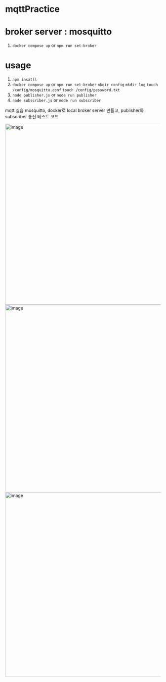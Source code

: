# mqttPractice

# broker server : mosquitto

1. `docker compose up` or `npm run set-broker`

# usage

1.  `npm insatll`
2.  `docker compose up` or `npm run set-broker`
    `mkdir config`
    `mkdir log`
    `touch /config/mosquitto.conf`
    `touch /config/password.txt`
3.  `node publisher.js` or `node run publisher`
4.  `node subscriber.js` or `node run subscriber`

mqtt 실습
mosquitto, docker로 local broker server 만들고,
publisher와 subscriber 통신 테스트 코드

<img width="585" alt="image" src="https://user-images.githubusercontent.com/105476777/199919941-e4169284-89d3-42f8-8e18-0455afd3604e.png">

<img width="606" alt="image" src="https://user-images.githubusercontent.com/105476777/199920073-5a387207-964e-42ed-9cd2-1e218c946bde.png">

<img width="597" alt="image" src="https://user-images.githubusercontent.com/105476777/199920112-d79af8be-072f-43e7-ad39-683fa673ab9e.png">

